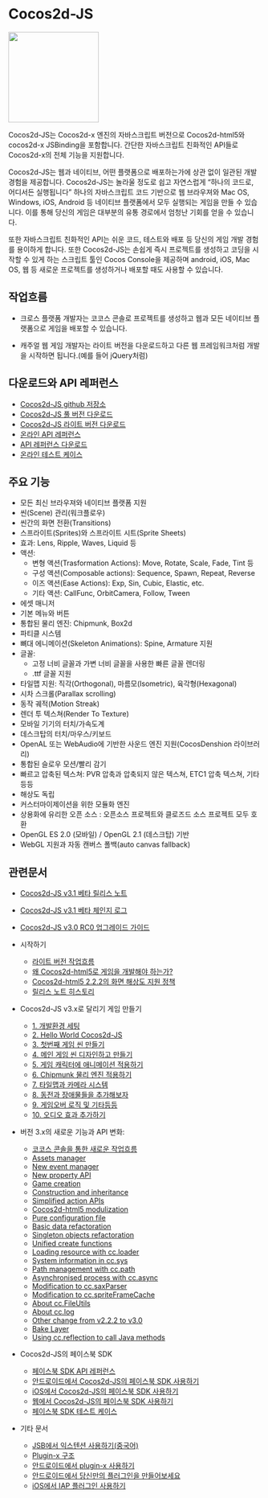 # Cocos2d-JS

<img src="http://www.cocos2d-x.org/attachments/download/1508" height=180> 

Cocos2d-JS는 Cocos2d-x 엔진의 자바스크립트 버전으로 Cocos2d-html5와 cocos2d-x JSBinding을 포함합니다. 간단한 자바스크립트 친화적인 API들로 Cocos2d-x의 전체 기능을 지원합니다.

Cocos2d-JS는 웹과 네이티브, 어떤 플랫폼으로 배포하는가에 상관 없이 일관된 개발 경험을 제공합니다. Cocos2d-JS는 놀라울 정도로 쉽고 자연스럽게 “하나의 코드로, 어디서든 실행됩니다” 하나의 자바스크립트 코드 기반으로 웹 브라우져와 Mac OS, Windows, iOS, Android 등 네이티브 플랫폼에서 모두 실행되는 게임을 만들 수 있습니다. 이를 통해 당신의 게임은 대부분의 유통 경로에서 엄청난 기회를 얻을 수 있습니다.

또한 자바스크립트 친화적인 API는 쉬운 코드, 테스트와 배포 등 당신의 게임 개발 경험를 용이하게 합니다. 또한 Cocos2d-JS는 손쉽게 즉시 프로젝트를 생성하고 코딩을 시작할 수 있게 하는 스크립트 툴인 Cocos Console을 제공하며 android, iOS, Mac OS, 웹 등 새로운 프로젝트를 생성하거나 배포할 때도 사용할 수 있습니다.

## 작업흐름

- 크로스 플랫폼 개발자는 코코스 콘솔로 프로젝트를 생성하고 웹과 모든 네이티브 플랫폼으로 게임을 배포할 수 있습니다.

- 캐주얼 웹 게임 개발자는 라이트 버전을 다운로드하고 다른 웹 프레임워크처럼 개발을 시작하면 됩니다.(예를 들어 jQuery처럼)

## 다운로드와 API 레퍼런스

- [Cocos2d-JS github 저장소](http://github.com/cocos2d/cocos2d-js/)
- [Cocos2d-JS 풀 버전 다운로드](http://www.cocos2d-x.org/download)
- [Cocos2d-JS 라이트 버전 다운로드](http://www.cocos2d-x.org/filecenter/jsbuilder)
- [온라인 API 레퍼런스](http://www.cocos2d-x.org/wiki/Reference)
- [API 레퍼런스 다운로드](http://www.cocos2d-x.org/filedown/Cocos2d-JS-v3.0-beta-API.zip)
- [온라인 테스트 케이스](http://cocos2d-x.org/js-tests/)

## 주요 기능

* 모든 최신 브라우져와 네이티브 플랫폼 지원
* 씬(Scene) 관리(워크플로우)
* 씬간의 화면 전환(Transitions)
* 스프라이트(Sprites)와 스프라이트 시트(Sprite Sheets)
* 효과: Lens, Ripple, Waves, Liquid 등
* 액션:
    * 변형 액션(Trasformation Actions): Move, Rotate, Scale, Fade, Tint 등
    * 구성 액션(Composable actions): Sequence, Spawn, Repeat, Reverse
    * 이즈 액션(Ease Actions): Exp, Sin, Cubic, Elastic, etc.
    * 기타 액션: CallFunc, OrbitCamera, Follow, Tween
* 에셋 매니저
* 기본 메뉴와 버튼
* 통합된 물리 엔진: Chipmunk, Box2d
* 파티클 시스템
* 뼈대 에니메이션(Skeleton Animations): Spine, Armature 지원
* 글꼴:
    * 고정 너비 글꼴과 가변 너비 글꼴을 사용한 빠른 글꼴 렌더링
    * .ttf 글꼴 지원
* 타일맵 지원: 직각(Orthogonal), 마름모(Isometric), 육각형(Hexagonal)
* 시차 스크롤(Parallax scrolling)
* 동작 궤적(Motion Streak)
* 렌더 투 텍스쳐(Render To Texture)
* 모바일 기기의 터치/가속도계
* 데스크탑의 터치/마우스/키보드
* OpenAL 또는 WebAudio에 기반한 사운드 엔진 지원(CocosDenshion 라이브러리)
* 통합된 슬로우 모션/빨리 감기
* 빠르고 압축된 텍스쳐: PVR 압축과 압축되지 않은 텍스쳐, ETC1 압축 텍스쳐, 기타 등등
* 해상도 독립
* 커스터마이제이션을 위한 모듈화 엔진
* 상용화에 유리한 오픈 소스 : 오픈소스 프로젝트와 클로즈드 소스 프로젝트 모두 호환
* OpenGL ES 2.0 (모바일) / OpenGL 2.1 (데스크탑) 기반
* WebGL 지원과 자동 캔버스 폴백(auto canvas fallback)

## 관련문서

- [Cocos2d-JS v3.1 베타 릴리스 노트](./release-notes/v3.1b/release-note/ko.md)
- [Cocos2d-JS v3.1 베타 체인지 로그](./release-notes/v3.1b/changelog/ko.md)
- [Cocos2d-JS v3.0 RC0 업그레이드 가이드](./release-notes/v3.0rc0/upgrade-guide/ko.md)

- 시작하기
    - [라이트 버전 작업흐름](./v3/lite-version/ko.md)
    - [왜 Cocos2d-html5로 게임을 개발해야 하는가?](./v2/cocosh5-advantages/ko.md)
    - [Cocos2d-html5 2.2.2의 화면 해상도 지원 정책](./v2/resolution-policy-design/ko.md)
    - [릴리스 노트 히스토리](./release-notes/en.md)

- Cocos2d-JS v3.x로 달리기 게임 만들기
    - [1. 개발환경 세팅](../../../tutorial/framework/html5/parkour-game-with-javascript-v3.0/chapter1/en.md)
    - [2. Hello World Cocos2d-JS](../../../tutorial/framework/html5/parkour-game-with-javascript-v3.0/chapter2/en.md)
    - [3. 첫번째 게임 씬 만들기](../../../tutorial/framework/html5/parkour-game-with-javascript-v3.0/chapter3/en.md)
    - [4. 메인 게임 씬 디자인하고 만들기](../../../tutorial/framework/html5/parkour-game-with-javascript-v3.0/chapter4/en.md)
    - [5. 게임 캐릭터에 애니메이션 적용하기](../../../tutorial/framework/html5/parkour-game-with-javascript-v3.0/chapter5/en.md)
    - [6. Chipmunk 물리 엔진 적용하기](../../../tutorial/framework/html5/parkour-game-with-javascript-v3.0/chapter6/en.md)
    - [7. 타일맵과 카메라 시스템](../../../tutorial/framework/html5/parkour-game-with-javascript-v3.0/chapter7/en.md)
    - [8. 동전과 장애물들을 추가해보자](../../../tutorial/framework/html5/parkour-game-with-javascript-v3.0/chapter8/en.md)
    - [9. 게임오버 로직 및 기타등등](../../../tutorial/framework/html5/parkour-game-with-javascript-v3.0/chapter9/en.md)
    - [10. 오디오 효과 추가하기](../../../tutorial/framework/html5/parkour-game-with-javascript-v3.0/chapter10/en.md)
        
- 버전 3.x의 새로운 기능과 API 변화:
    - [코코스 콘솔을 통한 새로운 작업흐름](./v2/cocos-console/ko.md)
    - [Assets manager](./v3/assets-manager/en.md)
    - [New event manager](./v3/eventManager/en.md)
    - [New property API](./v3/getter-setter-api/en.md)
    - [Game creation](./v3/cc-game/en.md)
    - [Construction and inheritance](./v3/inheritance/en.md)
    - [Simplified action APIs](./v3/cc-actions/en) 
    - [Cocos2d-html5 modulization](./v3/moduleconfig-json/en.md)
    - [Pure configuration file](./v3/project-json/en.md)
    - [Basic data refactoration](./v3/basic-data/en.md)
    - [Singleton objects refactoration](./v3/singleton-objs/en.md)
    - [Unified create functions](./v3/create-api/en.md)
    - [Loading resource with cc.loader](./v3/cc-loader/en.md)
    - [System information in cc.sys](./v3/cc-sys/en.md)
    - [Path management with cc.path](./v3/cc-path/en.md)
    - [Asynchronised process with cc.async](./v3/cc-async/en.md)
    - [Modification to cc.saxParser](./v3/cc-saxparser/en.md)
    - [Modification to cc.spriteFrameCache](./v3/cc-spriteframecache/en.md)
    - [About cc.FileUtils](./v3/cc-fileutils/en.md)
    - [About cc.log](./v3/cc-log/en.md)
    - [Other change from v2.2.2 to v3.0](./v3/more-change-from-v2-to-v3/en.md)
    - [Bake Layer](./v3/bake-layer/en.md)
    - [Using cc.reflection to call Java methods](./v3/reflection/en.md)
 
- Cocos2d-JS의 페이스북 SDK
    - [페이스북 SDK API 레퍼런스](./facebook-sdk/api-reference/ko.md)
    - [안드로이드에서 Cocos2d-JS의 페이스북 SDK 사용하기](./facebook-sdk/facebook-sdk-on-android/ko.md)
    - [iOS에서 Cocos2d-JS의 페이스북 SDK 사용하기](./facebook-sdk/facebook-sdk-on-ios/ko.md)
    - [웹에서 Cocos2d-JS의 페이스북 SDK 사용하기](./facebook-sdk/facebook-sdk-on-web/ko.md)
    - [페이스북 SDK 테스트 케이스](./facebook-sdk/facebook-test-case/ko.md)
    
- 기타 문서
    - [JSB에서 익스텐션 사용하기(중국어)](./jsb/jsb-extension/zh.md)
    - [Plugin-x 구조](./v3/plugin-x/plugin-x-architecture/ko.md)
    - [안드로이드에서 plugin-x 사용하기](./v3/plugin-x/how-to-use-plugin-x-on-android/ko.md)
    - [안드로이드에서 당신만의 플러그인을 만들어보세요](./v3/plugin-x/how-to-write-your-own-plugin-for-android/ko.md)
    - [iOS에서 IAP 플러그인 사용하기](./jsb/plugin-x/ios-iap/ko.md)
